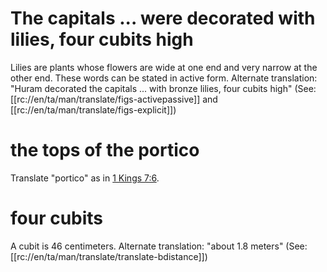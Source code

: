 # The capitals ... were decorated with lilies, four cubits high

Lilies are plants whose flowers are wide at one end and very narrow at the other end. These words can be stated in active form. Alternate translation: "Huram decorated the capitals ... with bronze lilies, four cubits high" (See: [[rc://en/ta/man/translate/figs-activepassive]] and [[rc://en/ta/man/translate/figs-explicit]])

# the tops of the portico

Translate "portico" as in [1 Kings 7:6](./06.md).

# four cubits

A cubit is 46 centimeters. Alternate translation: "about 1.8 meters" (See: [[rc://en/ta/man/translate/translate-bdistance]])

